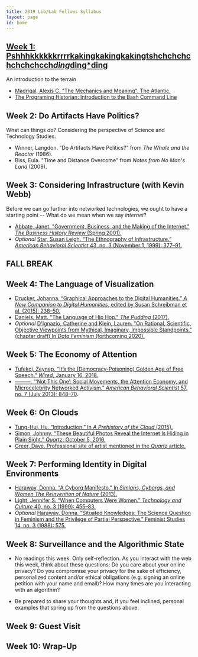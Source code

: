 ```yaml
---
title: 2019 Lib/Lab Fellows Syllabus
layout: page
id: home
---
```


## [Week 1: Pshhhkkkkkkrrrrkakingkakingkakingtshchchchchchchchcch*ding*ding*ding](https://observablehq.com/@bulbil/pshhhkkkkkkrrrrkakingkakingkakingtshchchchchchchch)

An introduction to the terrain

- [Madrigal, Alexis C. "The Mechanics and Meaning". The Atlantic.](https://www.theatlantic.com/technology/archive/2012/06/the-mechanics-and-meaning-of-that-ol-dial-up-modem-sound/257816/)
- [The Programing Historian: Introduction to the Bash Command Line](https://programminghistorian.org/en/lessons/intro-to-bash)

## Week 2: Do Artifacts Have Politics?

What can things *do*? Considering the perspective of Science and Technology Studies.

- Winner, Langdon. "Do Artifacts Have Politics?" from *The Whale and the Reactor* (1986).
- Biss, Eula. "Time and Distance Overcome" from *Notes from No Man's Land* (2009).

## Week 3: Considering Infrastructure (with Kevin Webb)

Before we can go further into networked technologies, we ought to have a starting point -- What do we mean when we say *internet*?

- [Abbate, Janet. "Government, Business, and the Making of the Internet." *The Business History Review* (Spring 2001).](https://www.zotero.org/groups/2224126/liblab/items/CE7JGUQ9/file)
- *Optional* [Star, Susan Leigh. “The Ethnography of Infrastructure.” *American Behavioral Scientist* 43, no. 3 (November 1, 1999): 377–91.](https://www.zotero.org/groups/2224126/liblab/items/J7SKFFFS/file)

## FALL BREAK

## Week 4: The Language of Visualization

- [Drucker, Johanna. “Graphical Approaches to the Digital Humanities.” *A New Companion to Digital Humanities*, edited by Susan Schreibman et al. (2015): 238–50.](https://www.zotero.org/groups/2224126/liblab/items/VAE35BCK/file)
- [Daniels, Matt. "The Language of Hip Hop." *The Pudding* (2017).](https://pudding.cool/2017/02/vocabulary/)
- *Optional* [D'Ignazio, Catherine and Klein, Lauren. "On Rational, Scientific, Objective Viewpoints from Mythical, Imaginary, Impossible Standpoints." (chapter draft) In *Data Feminism* (forthcoming 2020).](https://bookbook.pubpub.org/pub/8tjbs2x5) 

## Week 5: The Economy of Attention

- [Tufekci, Zeynep. “It’s the (Democracy-Poisoning) Golden Age of Free Speech.” *Wired*, January 16, 2018.](https://www.wired.com/story/free-speech-issue-tech-turmoil-new-censorship/).
- [———. “‘Not This One’: Social Movements, the Attention Economy, and Microcelebrity Networked Activism.” *American Behavioral Scientist* 57, no. 7 (July 2013): 848–70](https://www.zotero.org/groups/2224126/liblab/items/SVR9CWXC/file).

## Week 6: On Clouds

- [Tung-Hui, Hu. “Introduction.” In *A Prehistory of the Cloud* (2015).](https://www.zotero.org/groups/2224126/liblab/items/F5FXBWLS/file)
- [Simon, Johnny. “These Beautiful Photos Reveal the Internet Is Hiding in Plain Sight.” *Quartz*. October 5, 2016.](https://qz.com/770849/these-beautiful-photos-reveal-the-internet-is-hiding-in-plain-sight/)
- [Greer, Dave. Professional site of artist mentioned in the *Quartz* article.](https://davegreer.cc/INTERNET)

## Week 7: Performing Identity in Digital Environments

- [Haraway, Donna. "A Cyborg Manifesto." In *Simians, Cyborgs, and Women The Reinvention of Nature* (2013).](https://www.zotero.org/groups/2224126/liblab/items/7ZA3LV8L/file) 
- [Light, Jennifer S. “When Computers Were Women.” *Technology and Culture* 40, no. 3 (1999): 455–83.](https://www.zotero.org/groups/2224126/liblab/items/7ESMTF6G/file)
- *Optional* [Haraway, Donna. “Situated Knowledges: The Science Question in Feminism and the Privilege of Partial Perspective.” Feminist Studies 14, no. 3 (1988): 575.](https://philpapers.org/archive/HARSKT.pdf)

## Week 8: Surveillance and the Algorithmic State
- No readings this week. Only self-reflection. As you interact with the web this week, think about these questions: Do you care about your online privacy? Do you compromise your privacy for the sake of efficiency, personalized content and/or ethical obligations (e.g. signing an online petition with your name and email)? How many times are you interacting with an algorithm?

- Be prepared to share your thoughts and, if you feel inclined, personal examples that spring up from the questions above.

## Week 9: Guest Visit

## Week 10: Wrap-Up
